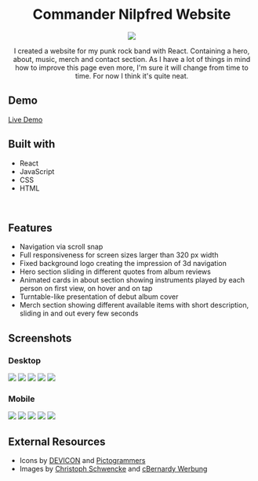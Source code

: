 <h1 align="center">Commander Nilpfred Website</h1>

<p align='center'><img src='images/hero.png'/></p>

<p align='center'>I created a website for my punk rock band with React. Containing a hero, about, music, merch and contact section. As I have a lot of things in mind how to improve this page even more, I'm sure it will change from time to time. For now I think it's quite neat.</p>

<h2>Demo</h2>

[Live Demo](https://nilpfred-website.vercel.app/)

<h2>Built with</h2>

- React
- JavaScript
- CSS
- HTML

</br>

<h2>Features</h2>

- Navigation via scroll snap
- Full responsiveness for screen sizes larger than 320 px width
- Fixed background logo creating the impression of 3d navigation
- Hero section sliding in different quotes from album reviews
- Animated cards in about section showing instruments played by each person on first view, on hover and on tap
- Turntable-like presentation of debut album cover
- Merch section showing different available items with short description, sliding in and out every few seconds

<h2>Screenshots</h2>
<h3>Desktop</h3>

![](images/hero.png)
![](images/about.png)
![](images/music.png)
![](images/merch.png)
![](images/contact.png)

<h3>Mobile</h3>

![](images/hero_mobile.png)
![](images/about_mobile.png)
![](images/music_mobile.png)
![](images/merch_mobile.png)
![](images/contact_mobile.png)

<h2>External Resources</h2>

- Icons by <a target="_blank" href="https://devicon.dev/">DEVICON</a> and <a target="_blank" href="https://pictogrammers.com/library/mdi/">Pictogrammers</a>
- Images by <a target="_blank" href="https://fotocommunity.de/fotograf/christoph-schwencke/2216245">Christoph Schwencke</a> and  <a target="_blank" href="http://www.cbernardy.de/">cBernardy Werbung</a>
